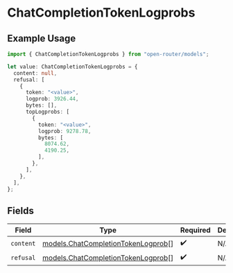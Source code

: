 # ChatCompletionTokenLogprobs

## Example Usage

```typescript
import { ChatCompletionTokenLogprobs } from "open-router/models";

let value: ChatCompletionTokenLogprobs = {
  content: null,
  refusal: [
    {
      token: "<value>",
      logprob: 3926.44,
      bytes: [],
      topLogprobs: [
        {
          token: "<value>",
          logprob: 9278.78,
          bytes: [
            8074.62,
            4190.25,
          ],
        },
      ],
    },
  ],
};
```

## Fields

| Field                                                                          | Type                                                                           | Required                                                                       | Description                                                                    |
| ------------------------------------------------------------------------------ | ------------------------------------------------------------------------------ | ------------------------------------------------------------------------------ | ------------------------------------------------------------------------------ |
| `content`                                                                      | [models.ChatCompletionTokenLogprob](../models/chatcompletiontokenlogprob.md)[] | :heavy_check_mark:                                                             | N/A                                                                            |
| `refusal`                                                                      | [models.ChatCompletionTokenLogprob](../models/chatcompletiontokenlogprob.md)[] | :heavy_check_mark:                                                             | N/A                                                                            |